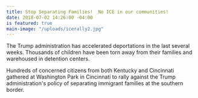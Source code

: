 ```yaml
---
title: Stop Separating Families!  No ICE in our communities!
date: 2018-07-02 14:26:00 -04:00
is featured: true
main-image: "/uploads/icerally2.jpg"
---
```


The Trump administration has accelerated deportations in the last several weeks. Thousands of children have been torn away from their families and warehoused in detention centers.

Hundreds of concerned citizens from both Kentucky and Cincinnati gathered at Washington Park in Cincinnati to rally against the Trump administration's policy of separating immigrant families at the southern border.